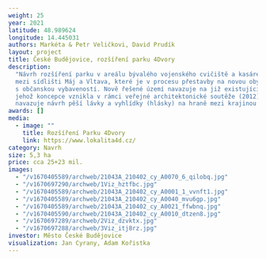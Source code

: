 ```yaml
---
weight: 25
year: 2021
latitude: 48.989624
longitude: 14.445031
authors: Markéta & Petr Veličkovi, David Prudík
layout: project
title: České Budějovice, rozšíření parku 4Dvory
description:
  "Návrh rozšíření parku v areálu bývalého vojenského cvičiště a kasáren,
  mezi sídlišti Máj a Vltava, které je v procesu přestavby na novou obytnou čtvrť
  s občanskou vybaveností. Nově řešené území navazuje na již existující Park 4 Dvory,
  jehož koncepce vznikla v rámci veřejné architektonické soutěže (2012). Na tuto etapu
  navazuje návrh pěší lávky a vyhlídky (hlásky) na hraně mezi krajinou volnou a městskou.\t\n"
awards: []
media:
  - image: ""
    title: Rozšíření Parku 4Dvory
    link: https://www.lokalita4d.cz/
category: Navrh
size: 5,3 ha
price: cca 25+23 mil.
images:
  - "/v1670405589/archweb/21043A_210402_cy_A0070_6_qilobq.jpg"
  - "/v1670697290/archweb/1Viz_hztfbc.jpg"
  - "/v1670405589/archweb/21043A_210402_cy_A0001_1_vvnft1.jpg"
  - "/v1670405589/archweb/21043A_210402_cy_A0040_mvu6gp.jpg"
  - "/v1670405589/archweb/21043A_210402_cy_A0021_ffwbnq.jpg"
  - "/v1670405590/archweb/21043A_210402_cy_A0010_dtzen8.jpg"
  - "/v1670697289/archweb/2Viz_dzvktx.jpg"
  - "/v1670697288/archweb/3Viz_itj8rz.jpg"
investor: Město České Budějovice
visualization: Jan Cyrany, Adam Kořistka
---
```

